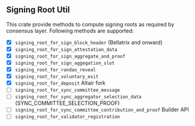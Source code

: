 ## Signing Root Util

This crate provide methods to compute signing roots as required by consensus layer.
Following methods are supported:

- [x] `signing_root_for_sign_block_header` (Bellatrix and onward)
- [x] `signing_root_for_sign_attestation_data`
- [x] `signing_root_for_sign_aggregate_and_proof`
- [x] `signing_root_for_sign_aggegation_slot`
- [x] `signing_root_for_randao_reveal`
- [x] `signing_root_for_voluntary_exit`
- [x] `signing_root_for_deposit`
Altair fork
- [ ] `signing_root_for_sync_committee_message`
- [ ] `signing_root_for_sync_aggregator_selection_data` (SYNC_COMMITTEE_SELECTION_PROOF)
- [ ] `signing_root_for_sync_committee_contribution_and_proof`
Builder API
- [ ] `signing_root_for_validator_registration`
